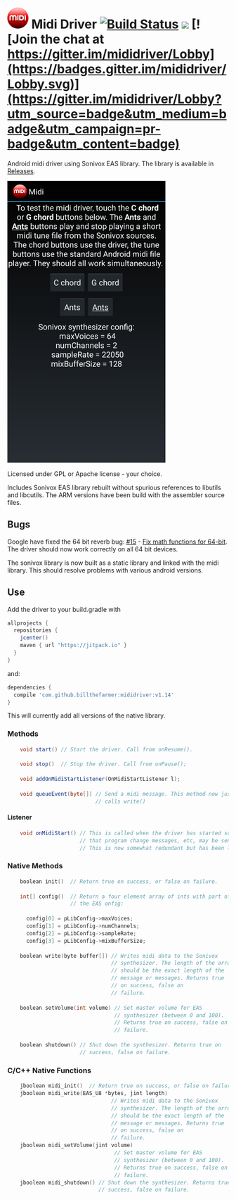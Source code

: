 # ![Logo](app/src/main/res/drawable-mdpi/ic_launcher.png) Midi Driver [![Build Status](https://travis-ci.org/billthefarmer/mididriver.svg?branch=master)](https://travis-ci.org/billthefarmer/mididriver) [![](https://jitpack.io/v/billthefarmer/mididriver.svg)](https://jitpack.io/#billthefarmer/mididriver) [![Join the chat at https://gitter.im/mididriver/Lobby](https://badges.gitter.im/mididriver/Lobby.svg)](https://gitter.im/mididriver/Lobby?utm_source=badge&utm_medium=badge&utm_campaign=pr-badge&utm_content=badge)

Android midi driver using Sonivox EAS library. The library is
available in
[Releases](https://github.com/billthefarmer/mididriver/releases).

![](https://github.com/billthefarmer/billthefarmer.github.io/raw/master/images/miditest.png)

Licensed under GPL or Apache license - your choice.

Includes Sonivox EAS library rebuilt without spurious references to
libutils and libcutils. The ARM versions have been build with the
assembler source files.

## Bugs
Google have fixed the 64 bit reverb bug:
[#15](https://github.com/billthefarmer/mididriver/issues/15) -
[Fix math functions for 64-bit](https://github.com/android/platform_external_sonivox/commit/d216e303f65f5e36ffba92d342a8c61f753c98d7). The
driver should now work correctly on all 64 bit devices.

The sonivox library is now built as a static library and linked with
the midi library. This should resolve problems with various android
versions.

## Use
Add the driver to your build.gradle with
```gradle
allprojects {
  repositories {
    jcenter()
    maven { url "https://jitpack.io" }
  }
}
```
and:
```gradle
dependencies {
  compile 'com.github.billthefarmer:mididriver:v1.14'
}
```
This will currently add all versions of the native library.

### Methods
```java
    void start() // Start the driver. Call from onResume().

    void stop()  // Stop the driver. Call from onPause();

    void addOnMidiStartListener(OnMidiStartListener l);

    void queueEvent(byte[]) // Send a midi message. This method now just
                            // calls write()
```
#### Listener
```java
    void onMidiStart() // This is called when the driver has started so
                       // that program change messages, etc, may be sent.
                       // This is now somewhat redundant but has been left in.
```
### Native Methods
```c++
    boolean init()  // Return true on success, or false on failure.
	
    int[] config()  // Return a four element array of ints with part of
                    // the EAS onfig:

      config[0] = pLibConfig->maxVoices;
      config[1] = pLibConfig->numChannels;
      config[2] = pLibConfig->sampleRate;
      config[3] = pLibConfig->mixBufferSize;

    boolean write(byte buffer[]) // Writes midi data to the Sonivox
                                 // synthesizer. The length of the array
                                 // should be the exact length of the
                                 // message or messages. Returns true
                                 // on success, false on
                                 // failure.

    boolean setVolume(int volume) // Set master volume for EAS
                                  // synthesizer (between 0 and 100).
                                  // Returns true on success, false on
                                  // failure.

    boolean shutdown() // Shut down the synthesizer. Returns true on
                       // success, false on failure.
```
### C/C++ Native Functions
```c++
    jboolean midi_init()  // Return true on success, or false on failure.
    jboolean midi_write(EAS_U8 *bytes, jint length)
                                 // Writes midi data to the Sonivox
                                 // synthesizer. The length of the array
                                 // should be the exact length of the
                                 // message or messages. Returns true
                                 // on success, false on
                                 // failure.
    jboolean midi_setVolume(jint volume)
                                  // Set master volume for EAS
                                  // synthesizer (between 0 and 100).
                                  // Returns true on success, false on
                                  // failure.
    jboolean midi_shutdown() // Shut down the synthesizer. Returns true on
                             // success, false on failure.
```
